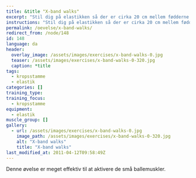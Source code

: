 ```yaml
---
title: &title "X-band walks"
excerpt: "Stil dig på elastikken så der er cirka 20 cm mellem fødderne. Hold elastikken i hænderne, sådan at det former et X foran dine ben. Stå rank med skulderne nede. Gå sidelæns."
instructions: "Stil dig på elastikken så der er cirka 20 cm mellem fødderne. Hold elastikken i hænderne, sådan at det former et X foran dine ben. Stå rank med skulderne nede. Gå sidelæns."
permalink: /oevelse/x-band-walks/
redirect_from: /node/148
id: 148
language: da
header:
  overlay_image: /assets/images/exercises/x-band-walks-0.jpg
  teaser: /assets/images/exercises/x-band-walks-0-320.jpg
  caption: *title
tags:
  - kropsstamme
  - elastik
categories: []
training_type: 
training_focus: 
  - kropsstamme
equipment:
  - elastik
muscle_group: []
gallery:
  - url: /assets/images/exercises/x-band-walks-0.jpg
    image_path: /assets/images/exercises/x-band-walks-0-320.jpg
    alt: "X-band walks"
    title: "X-band walks"
last_modified_at: 2011-04-12T09:58:49Z
---
```


Denne øvelse er meget effektiv til at aktivere de små ballemuskler.
